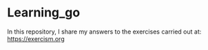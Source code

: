 # Learning_go
In this repository, I share my answers to the exercises carried out at: https://exercism.org
